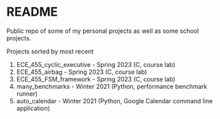 # README

Public repo of some of my personal projects as well as some school projects.

Projects sorted by most recent

1. ECE_455_cyclic_executive - Spring 2023 (C, course lab)
2. ECE_455_airbag - Spring 2023 (C, course lab)
3. ECE_455_FSM_framework - Spring 2023 (C, course lab)
4. many_benchmarks - Winter 2021 (Python, performance benchmark runner)
5. auto_calendar - Winter 2021 (Python, Google Calendar command line application)

